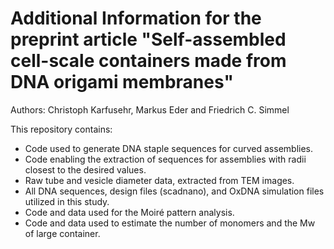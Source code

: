 # Additional Information for the preprint article "Self-assembled cell-scale containers made from DNA origami membranes"

Authors: Christoph Karfusehr, Markus Eder and Friedrich C. Simmel

This repository contains:

* Code used to generate DNA staple sequences for curved assemblies.
* Code enabling the extraction of sequences for assemblies with radii closest to the desired values.
* Raw tube and vesicle diameter data, extracted from TEM images.
* All DNA sequences, design files (scadnano), and OxDNA simulation files utilized in this study.
* Code and data used for the Moiré pattern analysis.
* Code and data used to estimate the number of monomers and the Mw of large container.
